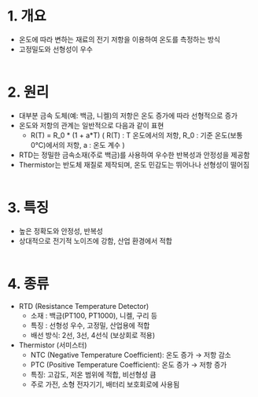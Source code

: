 # 1. 개요
- 온도에 따라 변하는 재료의 전기 저항을 이용하여 온도를 측정하는 방식
- 고정밀도와 선형성이 우수
</BR></BR>

# 2. 원리
- 대부분 금속 도체(예: 백금, 니켈)의 저항은 온도 증가에 따라 선형적으로 증가
- 온도와 저항의 관계는 일반적으로 다음과 같이 표현
  - R(T) = R_0 * (1 + a*T)
    ( R(T) : T 온도에서의 저항, R_0 : 기준 온도(보통 0°C)에서의 저항, a : 온도 계수 )
- RTD는 정밀한 금속소재(주로 백금)를 사용하여 우수한 반복성과 안정성을 제공함
- Thermistor는 반도체 재질로 제작되며, 온도 민감도는 뛰어나나 선형성이 떨어짐
</BR></BR>
  
# 3. 특징
- 높은 정확도와 안정성, 반복성
- 상대적으로 전기적 노이즈에 강함, 산업 환경에서 적합
</BR></BR>
  
# 4. 종류
- RTD (Resistance Temperature Detector)
  - 소재 : 백금(PT100, PT1000), 니켈, 구리 등
  - 특징 : 선형성 우수, 고정밀, 산업용에 적합
  - 배선 방식: 2선, 3선, 4선식 (보상회로 적용)
- Thermistor (서미스터)
  - NTC (Negative Temperature Coefficient): 온도 증가 → 저항 감소
  - PTC (Positive Temperature Coefficient): 온도 증가 → 저항 증가
  - 특징: 고감도, 저온 범위에 적합, 비선형성 큼
  - 주로 가전, 소형 전자기기, 배터리 보호회로에 사용됨
